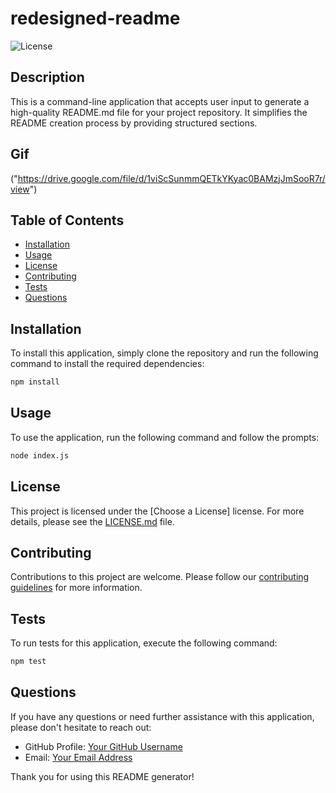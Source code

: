 # redesigned-readme


![License](https://img.shields.io/badge/License-MIT-blue)

## Description
This is a command-line application that accepts user input to generate a high-quality README.md file for your project repository. It simplifies the README creation process by providing structured sections.

## Gif 

("https://drive.google.com/file/d/1viScSunmmQETkYKyac0BAMzjJmSooR7r/view")

## Table of Contents
- [Installation](#installation)
- [Usage](#usage)
- [License](#license)
- [Contributing](#contributing)
- [Tests](#tests)
- [Questions](#questions)

## Installation
To install this application, simply clone the repository and run the following command to install the required dependencies:

```bash
npm install
```

## Usage
To use the application, run the following command and follow the prompts:

```bash
node index.js
```

## License
This project is licensed under the [Choose a License] license. For more details, please see the [LICENSE.md](LICENSE.md) file.

## Contributing
Contributions to this project are welcome. Please follow our [contributing guidelines](CONTRIBUTING.md) for more information.

## Tests
To run tests for this application, execute the following command:

```bash
npm test
```

## Questions
If you have any questions or need further assistance with this application, please don't hesitate to reach out:

- GitHub Profile: [Your GitHub Username](https://github.com/kingwizard96)
- Email: [Your Email Address](mailto:calvarado1996@gmail.com)


Thank you for using this README generator!